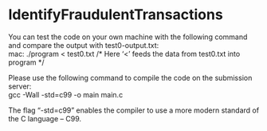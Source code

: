 # IdentifyFraudulentTransactions

You can test the code on your own machine with the following command and compare the output with test0-output.txt:  
mac: ./program < test0.txt                   /* Here ‘<’ feeds the data from test0.txt into program */  
  
Please use the following command to compile the code on the submission server:  
gcc -Wall -std=c99 -o main main.c  
  
The flag “-std=c99” enables the compiler to use a more modern standard of the C language – C99. 
